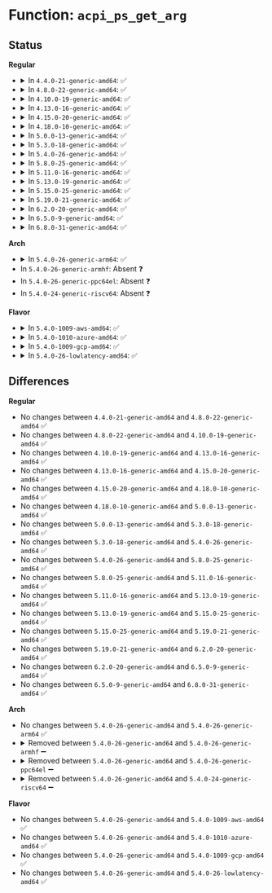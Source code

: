 # Function: <code>acpi_ps_get_arg</code>

## Status
<b>Regular</b>
<ul>
<li>
<details>
<summary>In <code>4.4.0-21-generic-amd64</code>: ✅</summary>

```c
union acpi_parse_object * acpi_ps_get_arg(union acpi_parse_object * op, u32 argn)
```

```json
{
  "name": "acpi_ps_get_arg",
  "collision_type": "Unique Global",
  "inline_type": "No",
  "funcs": [
    {
      "addr": 18446744071583703662,
      "name": "acpi_ps_get_arg",
      "external": true,
      "loc": "drivers/acpi/acpica/pstree.c:70",
      "file": "drivers/acpi/acpica/pstree.c",
      "inline": "seen, unknown",
      "caller_inline": [],
      "caller_func": [
        "drivers/acpi/acpica/dsfield.c:acpi_ds_create_buffer_field",
        "drivers/acpi/acpica/dsfield.c:acpi_ds_init_field_objects",
        "drivers/acpi/acpica/dsfield.c:acpi_ds_init_field_objects",
        "drivers/acpi/acpica/dsfield.c:acpi_ds_init_field_objects",
        "drivers/acpi/acpica/dsopcode.c:acpi_ds_eval_bank_field_operands",
        "drivers/acpi/acpica/pstree.c:acpi_ps_get_depth_next",
        "drivers/acpi/acpica/pstree.c:acpi_ps_get_depth_next",
        "drivers/acpi/acpica/pswalk.c:acpi_ps_delete_parse_tree"
      ]
    }
  ],
  "symbols": [
    {
      "addr": 18446744071583703662,
      "name": "acpi_ps_get_arg",
      "section": ".text",
      "bind": "STB_GLOBAL",
      "size": 70
    }
  ]
}
```
</details>
</li>
<li>
<details>
<summary>In <code>4.8.0-22-generic-amd64</code>: ✅</summary>

```c
union acpi_parse_object * acpi_ps_get_arg(union acpi_parse_object * op, u32 argn)
```

```json
{
  "name": "acpi_ps_get_arg",
  "collision_type": "Unique Global",
  "inline_type": "No",
  "funcs": [
    {
      "addr": 18446744071584028059,
      "name": "acpi_ps_get_arg",
      "external": true,
      "loc": "drivers/acpi/acpica/pstree.c:70",
      "file": "drivers/acpi/acpica/pstree.c",
      "inline": "seen, unknown",
      "caller_inline": [],
      "caller_func": [
        "drivers/acpi/acpica/dsfield.c:acpi_ds_init_field_objects",
        "drivers/acpi/acpica/dsfield.c:acpi_ds_init_field_objects",
        "drivers/acpi/acpica/dsfield.c:acpi_ds_init_field_objects",
        "drivers/acpi/acpica/dsfield.c:acpi_ds_create_buffer_field",
        "drivers/acpi/acpica/dsopcode.c:acpi_ds_eval_bank_field_operands",
        "drivers/acpi/acpica/pstree.c:acpi_ps_get_depth_next",
        "drivers/acpi/acpica/pstree.c:acpi_ps_get_depth_next",
        "drivers/acpi/acpica/pswalk.c:acpi_ps_delete_parse_tree"
      ]
    }
  ],
  "symbols": [
    {
      "addr": 18446744071584028059,
      "name": "acpi_ps_get_arg",
      "section": ".text",
      "bind": "STB_GLOBAL",
      "size": 70
    }
  ]
}
```
</details>
</li>
<li>
<details>
<summary>In <code>4.10.0-19-generic-amd64</code>: ✅</summary>

```c
union acpi_parse_object * acpi_ps_get_arg(union acpi_parse_object * op, u32 argn)
```

```json
{
  "name": "acpi_ps_get_arg",
  "collision_type": "Unique Global",
  "inline_type": "No",
  "funcs": [
    {
      "addr": 18446744071584169980,
      "name": "acpi_ps_get_arg",
      "external": true,
      "loc": "drivers/acpi/acpica/pstree.c:70",
      "file": "drivers/acpi/acpica/pstree.c",
      "inline": "seen, unknown",
      "caller_inline": [],
      "caller_func": [
        "drivers/acpi/acpica/dsfield.c:acpi_ds_init_field_objects",
        "drivers/acpi/acpica/dsfield.c:acpi_ds_init_field_objects",
        "drivers/acpi/acpica/dsfield.c:acpi_ds_init_field_objects",
        "drivers/acpi/acpica/dsfield.c:acpi_ds_create_buffer_field",
        "drivers/acpi/acpica/dsopcode.c:acpi_ds_eval_bank_field_operands",
        "drivers/acpi/acpica/pstree.c:acpi_ps_get_depth_next",
        "drivers/acpi/acpica/pstree.c:acpi_ps_get_depth_next",
        "drivers/acpi/acpica/pswalk.c:acpi_ps_delete_parse_tree"
      ]
    }
  ],
  "symbols": [
    {
      "addr": 18446744071584169980,
      "name": "acpi_ps_get_arg",
      "section": ".text",
      "bind": "STB_GLOBAL",
      "size": 70
    }
  ]
}
```
</details>
</li>
<li>
<details>
<summary>In <code>4.13.0-16-generic-amd64</code>: ✅</summary>

```c
union acpi_parse_object * acpi_ps_get_arg(union acpi_parse_object * op, u32 argn)
```

```json
{
  "name": "acpi_ps_get_arg",
  "collision_type": "Unique Global",
  "inline_type": "No",
  "funcs": [
    {
      "addr": 18446744071584237463,
      "name": "acpi_ps_get_arg",
      "external": true,
      "loc": "drivers/acpi/acpica/pstree.c:71",
      "file": "drivers/acpi/acpica/pstree.c",
      "inline": "seen, unknown",
      "caller_inline": [],
      "caller_func": [
        "drivers/acpi/acpica/dsfield.c:acpi_ds_init_field_objects",
        "drivers/acpi/acpica/dsfield.c:acpi_ds_init_field_objects",
        "drivers/acpi/acpica/dsfield.c:acpi_ds_init_field_objects",
        "drivers/acpi/acpica/dsfield.c:acpi_ds_create_buffer_field",
        "drivers/acpi/acpica/dsopcode.c:acpi_ds_eval_bank_field_operands",
        "drivers/acpi/acpica/pstree.c:acpi_ps_get_depth_next",
        "drivers/acpi/acpica/pstree.c:acpi_ps_get_depth_next",
        "drivers/acpi/acpica/pswalk.c:acpi_ps_delete_parse_tree"
      ]
    }
  ],
  "symbols": [
    {
      "addr": 18446744071584237463,
      "name": "acpi_ps_get_arg",
      "section": ".text",
      "bind": "STB_GLOBAL",
      "size": 70
    }
  ]
}
```
</details>
</li>
<li>
<details>
<summary>In <code>4.15.0-20-generic-amd64</code>: ✅</summary>

```c
union acpi_parse_object * acpi_ps_get_arg(union acpi_parse_object * op, u32 argn)
```

```json
{
  "name": "acpi_ps_get_arg",
  "collision_type": "Unique Global",
  "inline_type": "No",
  "funcs": [
    {
      "addr": 18446744071584588623,
      "name": "acpi_ps_get_arg",
      "external": true,
      "loc": "drivers/acpi/acpica/pstree.c:71",
      "file": "drivers/acpi/acpica/pstree.c",
      "inline": "seen, unknown",
      "caller_inline": [],
      "caller_func": [
        "drivers/acpi/acpica/dsfield.c:acpi_ds_init_field_objects",
        "drivers/acpi/acpica/dsfield.c:acpi_ds_init_field_objects",
        "drivers/acpi/acpica/dsfield.c:acpi_ds_init_field_objects",
        "drivers/acpi/acpica/dsfield.c:acpi_ds_create_buffer_field",
        "drivers/acpi/acpica/dsopcode.c:acpi_ds_eval_bank_field_operands",
        "drivers/acpi/acpica/pstree.c:acpi_ps_get_depth_next",
        "drivers/acpi/acpica/pstree.c:acpi_ps_get_depth_next",
        "drivers/acpi/acpica/pswalk.c:acpi_ps_delete_parse_tree"
      ]
    }
  ],
  "symbols": [
    {
      "addr": 18446744071584588623,
      "name": "acpi_ps_get_arg",
      "section": ".text",
      "bind": "STB_GLOBAL",
      "size": 77
    }
  ]
}
```
</details>
</li>
<li>
<details>
<summary>In <code>4.18.0-10-generic-amd64</code>: ✅</summary>

```c
union acpi_parse_object * acpi_ps_get_arg(union acpi_parse_object * op, u32 argn)
```

```json
{
  "name": "acpi_ps_get_arg",
  "collision_type": "Unique Global",
  "inline_type": "No",
  "funcs": [
    {
      "addr": 18446744071584814147,
      "name": "acpi_ps_get_arg",
      "external": true,
      "loc": "drivers/acpi/acpica/pstree.c:37",
      "file": "drivers/acpi/acpica/pstree.c",
      "inline": "seen, unknown",
      "caller_inline": [],
      "caller_func": [
        "drivers/acpi/acpica/dsfield.c:acpi_ds_init_field_objects",
        "drivers/acpi/acpica/dsfield.c:acpi_ds_init_field_objects",
        "drivers/acpi/acpica/dsfield.c:acpi_ds_init_field_objects",
        "drivers/acpi/acpica/dsfield.c:acpi_ds_create_buffer_field",
        "drivers/acpi/acpica/dsopcode.c:acpi_ds_eval_bank_field_operands",
        "drivers/acpi/acpica/pstree.c:acpi_ps_get_depth_next",
        "drivers/acpi/acpica/pstree.c:acpi_ps_get_depth_next",
        "drivers/acpi/acpica/pswalk.c:acpi_ps_delete_parse_tree"
      ]
    }
  ],
  "symbols": [
    {
      "addr": 18446744071584814147,
      "name": "acpi_ps_get_arg",
      "section": ".text",
      "bind": "STB_GLOBAL",
      "size": 77
    }
  ]
}
```
</details>
</li>
<li>
<details>
<summary>In <code>5.0.0-13-generic-amd64</code>: ✅</summary>

```c
union acpi_parse_object * acpi_ps_get_arg(union acpi_parse_object * op, u32 argn)
```

```json
{
  "name": "acpi_ps_get_arg",
  "collision_type": "Unique Global",
  "inline_type": "No",
  "funcs": [
    {
      "addr": 18446744071584916867,
      "name": "acpi_ps_get_arg",
      "external": true,
      "loc": "drivers/acpi/acpica/pstree.c:37",
      "file": "drivers/acpi/acpica/pstree.c",
      "inline": "seen, unknown",
      "caller_inline": [],
      "caller_func": [
        "drivers/acpi/acpica/dsfield.c:acpi_ds_init_field_objects",
        "drivers/acpi/acpica/dsfield.c:acpi_ds_init_field_objects",
        "drivers/acpi/acpica/dsfield.c:acpi_ds_init_field_objects",
        "drivers/acpi/acpica/dsfield.c:acpi_ds_create_buffer_field",
        "drivers/acpi/acpica/dsopcode.c:acpi_ds_eval_bank_field_operands",
        "drivers/acpi/acpica/pstree.c:acpi_ps_get_depth_next",
        "drivers/acpi/acpica/pstree.c:acpi_ps_get_depth_next",
        "drivers/acpi/acpica/pswalk.c:acpi_ps_delete_parse_tree"
      ]
    }
  ],
  "symbols": [
    {
      "addr": 18446744071584916867,
      "name": "acpi_ps_get_arg",
      "section": ".text",
      "bind": "STB_GLOBAL",
      "size": 77
    }
  ]
}
```
</details>
</li>
<li>
<details>
<summary>In <code>5.3.0-18-generic-amd64</code>: ✅</summary>

```c
union acpi_parse_object * acpi_ps_get_arg(union acpi_parse_object * op, u32 argn)
```

```json
{
  "name": "acpi_ps_get_arg",
  "collision_type": "Unique Global",
  "inline_type": "No",
  "funcs": [
    {
      "addr": 18446744071585119541,
      "name": "acpi_ps_get_arg",
      "external": true,
      "loc": "drivers/acpi/acpica/pstree.c:37",
      "file": "drivers/acpi/acpica/pstree.c",
      "inline": "seen, unknown",
      "caller_inline": [],
      "caller_func": [
        "drivers/acpi/acpica/dsfield.c:acpi_ds_init_field_objects",
        "drivers/acpi/acpica/dsfield.c:acpi_ds_init_field_objects",
        "drivers/acpi/acpica/dsfield.c:acpi_ds_init_field_objects",
        "drivers/acpi/acpica/dsfield.c:acpi_ds_create_buffer_field",
        "drivers/acpi/acpica/dsopcode.c:acpi_ds_eval_bank_field_operands",
        "drivers/acpi/acpica/pstree.c:acpi_ps_get_depth_next",
        "drivers/acpi/acpica/pstree.c:acpi_ps_get_depth_next",
        "drivers/acpi/acpica/pswalk.c:acpi_ps_delete_parse_tree"
      ]
    }
  ],
  "symbols": [
    {
      "addr": 18446744071585119541,
      "name": "acpi_ps_get_arg",
      "section": ".text",
      "bind": "STB_GLOBAL",
      "size": 77
    }
  ]
}
```
</details>
</li>
<li>
<details>
<summary>In <code>5.4.0-26-generic-amd64</code>: ✅</summary>

```c
union acpi_parse_object * acpi_ps_get_arg(union acpi_parse_object * op, u32 argn)
```

```json
{
  "name": "acpi_ps_get_arg",
  "collision_type": "Unique Global",
  "inline_type": "No",
  "funcs": [
    {
      "addr": 18446744071585255903,
      "name": "acpi_ps_get_arg",
      "external": true,
      "loc": "drivers/acpi/acpica/pstree.c:37",
      "file": "drivers/acpi/acpica/pstree.c",
      "inline": "seen, unknown",
      "caller_inline": [],
      "caller_func": [
        "drivers/acpi/acpica/dsfield.c:acpi_ds_init_field_objects",
        "drivers/acpi/acpica/dsfield.c:acpi_ds_init_field_objects",
        "drivers/acpi/acpica/dsfield.c:acpi_ds_init_field_objects",
        "drivers/acpi/acpica/dsfield.c:acpi_ds_create_buffer_field",
        "drivers/acpi/acpica/dsopcode.c:acpi_ds_eval_bank_field_operands",
        "drivers/acpi/acpica/pstree.c:acpi_ps_get_depth_next",
        "drivers/acpi/acpica/pstree.c:acpi_ps_get_depth_next",
        "drivers/acpi/acpica/pswalk.c:acpi_ps_delete_parse_tree"
      ]
    }
  ],
  "symbols": [
    {
      "addr": 18446744071585255903,
      "name": "acpi_ps_get_arg",
      "section": ".text",
      "bind": "STB_GLOBAL",
      "size": 77
    }
  ]
}
```
</details>
</li>
<li>
<details>
<summary>In <code>5.8.0-25-generic-amd64</code>: ✅</summary>

```c
union acpi_parse_object * acpi_ps_get_arg(union acpi_parse_object * op, u32 argn)
```

```json
{
  "name": "acpi_ps_get_arg",
  "collision_type": "Unique Global",
  "inline_type": "No",
  "funcs": [
    {
      "addr": 18446744071585961832,
      "name": "acpi_ps_get_arg",
      "external": true,
      "loc": "drivers/acpi/acpica/pstree.c:37",
      "file": "drivers/acpi/acpica/pstree.c",
      "inline": "seen, unknown",
      "caller_inline": [],
      "caller_func": [
        "drivers/acpi/acpica/dsfield.c:acpi_ds_init_field_objects",
        "drivers/acpi/acpica/dsfield.c:acpi_ds_init_field_objects",
        "drivers/acpi/acpica/dsfield.c:acpi_ds_init_field_objects",
        "drivers/acpi/acpica/dsfield.c:acpi_ds_create_buffer_field",
        "drivers/acpi/acpica/dsopcode.c:acpi_ds_eval_bank_field_operands",
        "drivers/acpi/acpica/pstree.c:acpi_ps_get_depth_next",
        "drivers/acpi/acpica/pstree.c:acpi_ps_get_depth_next",
        "drivers/acpi/acpica/pswalk.c:acpi_ps_delete_parse_tree"
      ]
    }
  ],
  "symbols": [
    {
      "addr": 18446744071585961832,
      "name": "acpi_ps_get_arg",
      "section": ".text",
      "bind": "STB_GLOBAL",
      "size": 77
    }
  ]
}
```
</details>
</li>
<li>
<details>
<summary>In <code>5.11.0-16-generic-amd64</code>: ✅</summary>

```c
union acpi_parse_object * acpi_ps_get_arg(union acpi_parse_object * op, u32 argn)
```

```json
{
  "name": "acpi_ps_get_arg",
  "collision_type": "Unique Global",
  "inline_type": "No",
  "funcs": [
    {
      "addr": 18446744071586084750,
      "name": "acpi_ps_get_arg",
      "external": true,
      "loc": "drivers/acpi/acpica/pstree.c:37",
      "file": "drivers/acpi/acpica/pstree.c",
      "inline": "seen, unknown",
      "caller_inline": [],
      "caller_func": [
        "drivers/acpi/acpica/dsfield.c:acpi_ds_init_field_objects",
        "drivers/acpi/acpica/dsfield.c:acpi_ds_init_field_objects",
        "drivers/acpi/acpica/dsfield.c:acpi_ds_init_field_objects",
        "drivers/acpi/acpica/dsfield.c:acpi_ds_create_buffer_field",
        "drivers/acpi/acpica/dsopcode.c:acpi_ds_eval_bank_field_operands",
        "drivers/acpi/acpica/pstree.c:acpi_ps_get_depth_next",
        "drivers/acpi/acpica/pstree.c:acpi_ps_get_depth_next",
        "drivers/acpi/acpica/pswalk.c:acpi_ps_delete_parse_tree"
      ]
    }
  ],
  "symbols": [
    {
      "addr": 18446744071586084750,
      "name": "acpi_ps_get_arg",
      "section": ".text",
      "bind": "STB_GLOBAL",
      "size": 77
    }
  ]
}
```
</details>
</li>
<li>
<details>
<summary>In <code>5.13.0-19-generic-amd64</code>: ✅</summary>

```c
union acpi_parse_object * acpi_ps_get_arg(union acpi_parse_object * op, u32 argn)
```

```json
{
  "name": "acpi_ps_get_arg",
  "collision_type": "Unique Global",
  "inline_type": "No",
  "funcs": [
    {
      "addr": 18446744071585961553,
      "name": "acpi_ps_get_arg",
      "external": true,
      "loc": "drivers/acpi/acpica/pstree.c:37",
      "file": "drivers/acpi/acpica/pstree.c",
      "inline": "seen, unknown",
      "caller_inline": [],
      "caller_func": [
        "drivers/acpi/acpica/dsfield.c:acpi_ds_init_field_objects",
        "drivers/acpi/acpica/dsfield.c:acpi_ds_init_field_objects",
        "drivers/acpi/acpica/dsfield.c:acpi_ds_init_field_objects",
        "drivers/acpi/acpica/dsfield.c:acpi_ds_create_buffer_field",
        "drivers/acpi/acpica/dsopcode.c:acpi_ds_eval_bank_field_operands",
        "drivers/acpi/acpica/pstree.c:acpi_ps_get_depth_next",
        "drivers/acpi/acpica/pstree.c:acpi_ps_get_depth_next",
        "drivers/acpi/acpica/pswalk.c:acpi_ps_delete_parse_tree"
      ]
    }
  ],
  "symbols": [
    {
      "addr": 18446744071585961553,
      "name": "acpi_ps_get_arg",
      "section": ".text",
      "bind": "STB_GLOBAL",
      "size": 77
    }
  ]
}
```
</details>
</li>
<li>
<details>
<summary>In <code>5.15.0-25-generic-amd64</code>: ✅</summary>

```c
union acpi_parse_object * acpi_ps_get_arg(union acpi_parse_object * op, u32 argn)
```

```json
{
  "name": "acpi_ps_get_arg",
  "collision_type": "Unique Global",
  "inline_type": "No",
  "funcs": [
    {
      "addr": 18446744071586449907,
      "name": "acpi_ps_get_arg",
      "external": true,
      "loc": "drivers/acpi/acpica/pstree.c:37",
      "file": "drivers/acpi/acpica/pstree.c",
      "inline": "seen, unknown",
      "caller_inline": [],
      "caller_func": [
        "drivers/acpi/acpica/dsfield.c:acpi_ds_init_field_objects",
        "drivers/acpi/acpica/dsfield.c:acpi_ds_init_field_objects",
        "drivers/acpi/acpica/dsfield.c:acpi_ds_init_field_objects",
        "drivers/acpi/acpica/dsfield.c:acpi_ds_create_buffer_field",
        "drivers/acpi/acpica/dsopcode.c:acpi_ds_eval_bank_field_operands",
        "drivers/acpi/acpica/pstree.c:acpi_ps_get_depth_next",
        "drivers/acpi/acpica/pstree.c:acpi_ps_get_depth_next",
        "drivers/acpi/acpica/pswalk.c:acpi_ps_delete_parse_tree"
      ]
    }
  ],
  "symbols": [
    {
      "addr": 18446744071586449907,
      "name": "acpi_ps_get_arg",
      "section": ".text",
      "bind": "STB_GLOBAL",
      "size": 77
    }
  ]
}
```
</details>
</li>
<li>
<details>
<summary>In <code>5.19.0-21-generic-amd64</code>: ✅</summary>

```c
union acpi_parse_object * acpi_ps_get_arg(union acpi_parse_object * op, u32 argn)
```

```json
{
  "name": "acpi_ps_get_arg",
  "collision_type": "Unique Global",
  "inline_type": "No",
  "funcs": [
    {
      "addr": 18446744071587701603,
      "name": "acpi_ps_get_arg",
      "external": true,
      "loc": "drivers/acpi/acpica/pstree.c:37",
      "file": "drivers/acpi/acpica/pstree.c",
      "inline": "seen, unknown",
      "caller_inline": [],
      "caller_func": [
        "drivers/acpi/acpica/dsfield.c:acpi_ds_init_field_objects",
        "drivers/acpi/acpica/dsfield.c:acpi_ds_init_field_objects",
        "drivers/acpi/acpica/dsfield.c:acpi_ds_init_field_objects",
        "drivers/acpi/acpica/dsfield.c:acpi_ds_create_buffer_field",
        "drivers/acpi/acpica/dsopcode.c:acpi_ds_eval_bank_field_operands",
        "drivers/acpi/acpica/pstree.c:acpi_ps_get_depth_next",
        "drivers/acpi/acpica/pstree.c:acpi_ps_get_depth_next",
        "drivers/acpi/acpica/pswalk.c:acpi_ps_delete_parse_tree"
      ]
    }
  ],
  "symbols": [
    {
      "addr": 18446744071587701603,
      "name": "acpi_ps_get_arg",
      "section": ".text",
      "bind": "STB_GLOBAL",
      "size": 87
    }
  ]
}
```
</details>
</li>
<li>
<details>
<summary>In <code>6.2.0-20-generic-amd64</code>: ✅</summary>

```c
union acpi_parse_object * acpi_ps_get_arg(union acpi_parse_object * op, u32 argn)
```

```json
{
  "name": "acpi_ps_get_arg",
  "collision_type": "Unique Global",
  "inline_type": "No",
  "funcs": [
    {
      "addr": 18446744071589015712,
      "name": "acpi_ps_get_arg",
      "external": true,
      "loc": "drivers/acpi/acpica/pstree.c:37",
      "file": "drivers/acpi/acpica/pstree.c",
      "inline": "seen, unknown",
      "caller_inline": [],
      "caller_func": [
        "drivers/acpi/acpica/dsfield.c:acpi_ds_init_field_objects",
        "drivers/acpi/acpica/dsfield.c:acpi_ds_init_field_objects",
        "drivers/acpi/acpica/dsfield.c:acpi_ds_init_field_objects",
        "drivers/acpi/acpica/dsfield.c:acpi_ds_create_buffer_field",
        "drivers/acpi/acpica/dsfield.c:acpi_ds_create_buffer_field",
        "drivers/acpi/acpica/dsopcode.c:acpi_ds_eval_bank_field_operands",
        "drivers/acpi/acpica/pstree.c:acpi_ps_get_depth_next",
        "drivers/acpi/acpica/pstree.c:acpi_ps_get_depth_next",
        "drivers/acpi/acpica/pswalk.c:acpi_ps_delete_parse_tree"
      ]
    }
  ],
  "symbols": [
    {
      "addr": 18446744071589015712,
      "name": "acpi_ps_get_arg",
      "section": ".text",
      "bind": "STB_GLOBAL",
      "size": 101
    }
  ]
}
```
</details>
</li>
<li>
<details>
<summary>In <code>6.5.0-9-generic-amd64</code>: ✅</summary>

```c
union acpi_parse_object * acpi_ps_get_arg(union acpi_parse_object * op, u32 argn)
```

```json
{
  "name": "acpi_ps_get_arg",
  "collision_type": "Unique Global",
  "inline_type": "No",
  "funcs": [
    {
      "addr": 18446744071589306272,
      "name": "acpi_ps_get_arg",
      "external": true,
      "loc": "drivers/acpi/acpica/pstree.c:37",
      "file": "drivers/acpi/acpica/pstree.c",
      "inline": "seen, unknown",
      "caller_inline": [],
      "caller_func": [
        "drivers/acpi/acpica/dsfield.c:acpi_ds_init_field_objects",
        "drivers/acpi/acpica/dsfield.c:acpi_ds_init_field_objects",
        "drivers/acpi/acpica/dsfield.c:acpi_ds_init_field_objects",
        "drivers/acpi/acpica/dsfield.c:acpi_ds_create_buffer_field",
        "drivers/acpi/acpica/dsfield.c:acpi_ds_create_buffer_field",
        "drivers/acpi/acpica/dsopcode.c:acpi_ds_eval_bank_field_operands",
        "drivers/acpi/acpica/pstree.c:acpi_ps_get_depth_next",
        "drivers/acpi/acpica/pstree.c:acpi_ps_get_depth_next",
        "drivers/acpi/acpica/pswalk.c:acpi_ps_delete_parse_tree"
      ]
    }
  ],
  "symbols": [
    {
      "addr": 18446744071589306272,
      "name": "acpi_ps_get_arg",
      "section": ".text",
      "bind": "STB_GLOBAL",
      "size": 101
    }
  ]
}
```
</details>
</li>
<li>
<details>
<summary>In <code>6.8.0-31-generic-amd64</code>: ✅</summary>

```c
union acpi_parse_object * acpi_ps_get_arg(union acpi_parse_object * op, u32 argn)
```

```json
{
  "name": "acpi_ps_get_arg",
  "collision_type": "Unique Global",
  "inline_type": "No",
  "funcs": [
    {
      "addr": 18446744071589613040,
      "name": "acpi_ps_get_arg",
      "external": true,
      "loc": "drivers/acpi/acpica/pstree.c:37",
      "file": "drivers/acpi/acpica/pstree.c",
      "inline": "seen, unknown",
      "caller_inline": [],
      "caller_func": [
        "drivers/acpi/acpica/dsfield.c:acpi_ds_init_field_objects",
        "drivers/acpi/acpica/dsfield.c:acpi_ds_init_field_objects",
        "drivers/acpi/acpica/dsfield.c:acpi_ds_init_field_objects",
        "drivers/acpi/acpica/dsfield.c:acpi_ds_create_buffer_field",
        "drivers/acpi/acpica/dsfield.c:acpi_ds_create_buffer_field",
        "drivers/acpi/acpica/dsopcode.c:acpi_ds_eval_bank_field_operands",
        "drivers/acpi/acpica/pstree.c:acpi_ps_get_depth_next",
        "drivers/acpi/acpica/pstree.c:acpi_ps_get_depth_next",
        "drivers/acpi/acpica/pswalk.c:acpi_ps_delete_parse_tree"
      ]
    }
  ],
  "symbols": [
    {
      "addr": 18446744071589613040,
      "name": "acpi_ps_get_arg",
      "section": ".text",
      "bind": "STB_GLOBAL",
      "size": 101
    }
  ]
}
```
</details>
</li>
</ul>
<b>Arch</b>
<ul>
<li>
<details>
<summary>In <code>5.4.0-26-generic-arm64</code>: ✅</summary>

```c
union acpi_parse_object * acpi_ps_get_arg(union acpi_parse_object * op, u32 argn)
```

```json
{
  "name": "acpi_ps_get_arg",
  "collision_type": "Unique Global",
  "inline_type": "No",
  "funcs": [
    {
      "addr": 18446603336497576796,
      "name": "acpi_ps_get_arg",
      "external": true,
      "loc": "drivers/acpi/acpica/pstree.c:37",
      "file": "drivers/acpi/acpica/pstree.c",
      "inline": "seen, unknown",
      "caller_inline": [],
      "caller_func": [
        "drivers/acpi/acpica/dsfield.c:acpi_ds_init_field_objects",
        "drivers/acpi/acpica/dsfield.c:acpi_ds_init_field_objects",
        "drivers/acpi/acpica/dsfield.c:acpi_ds_init_field_objects",
        "drivers/acpi/acpica/dsfield.c:acpi_ds_create_buffer_field",
        "drivers/acpi/acpica/dsopcode.c:acpi_ds_eval_bank_field_operands",
        "drivers/acpi/acpica/pstree.c:acpi_ps_get_depth_next",
        "drivers/acpi/acpica/pstree.c:acpi_ps_get_depth_next",
        "drivers/acpi/acpica/pswalk.c:acpi_ps_delete_parse_tree"
      ]
    }
  ],
  "symbols": [
    {
      "addr": 18446603336497576796,
      "name": "acpi_ps_get_arg",
      "section": ".text",
      "bind": "STB_GLOBAL",
      "size": 104
    }
  ]
}
```
</details>
</li>
<li>
In <code>5.4.0-26-generic-armhf</code>: Absent ❓
</li>
<li>
In <code>5.4.0-26-generic-ppc64el</code>: Absent ❓
</li>
<li>
In <code>5.4.0-24-generic-riscv64</code>: Absent ❓
</li>
</ul>
<b>Flavor</b>
<ul>
<li>
<details>
<summary>In <code>5.4.0-1009-aws-amd64</code>: ✅</summary>

```c
union acpi_parse_object * acpi_ps_get_arg(union acpi_parse_object * op, u32 argn)
```

```json
{
  "name": "acpi_ps_get_arg",
  "collision_type": "Unique Global",
  "inline_type": "No",
  "funcs": [
    {
      "addr": 18446744071585108032,
      "name": "acpi_ps_get_arg",
      "external": true,
      "loc": "drivers/acpi/acpica/pstree.c:37",
      "file": "drivers/acpi/acpica/pstree.c",
      "inline": "seen, unknown",
      "caller_inline": [],
      "caller_func": [
        "drivers/acpi/acpica/dsfield.c:acpi_ds_init_field_objects",
        "drivers/acpi/acpica/dsfield.c:acpi_ds_init_field_objects",
        "drivers/acpi/acpica/dsfield.c:acpi_ds_init_field_objects",
        "drivers/acpi/acpica/dsfield.c:acpi_ds_create_buffer_field",
        "drivers/acpi/acpica/dsopcode.c:acpi_ds_eval_bank_field_operands",
        "drivers/acpi/acpica/pstree.c:acpi_ps_get_depth_next",
        "drivers/acpi/acpica/pstree.c:acpi_ps_get_depth_next",
        "drivers/acpi/acpica/pswalk.c:acpi_ps_delete_parse_tree"
      ]
    }
  ],
  "symbols": [
    {
      "addr": 18446744071585108032,
      "name": "acpi_ps_get_arg",
      "section": ".text",
      "bind": "STB_GLOBAL",
      "size": 70
    }
  ]
}
```
</details>
</li>
<li>
<details>
<summary>In <code>5.4.0-1010-azure-amd64</code>: ✅</summary>

```c
union acpi_parse_object * acpi_ps_get_arg(union acpi_parse_object * op, u32 argn)
```

```json
{
  "name": "acpi_ps_get_arg",
  "collision_type": "Unique Global",
  "inline_type": "No",
  "funcs": [
    {
      "addr": 18446744071585023359,
      "name": "acpi_ps_get_arg",
      "external": true,
      "loc": "drivers/acpi/acpica/pstree.c:37",
      "file": "drivers/acpi/acpica/pstree.c",
      "inline": "seen, unknown",
      "caller_inline": [],
      "caller_func": [
        "drivers/acpi/acpica/dsfield.c:acpi_ds_init_field_objects",
        "drivers/acpi/acpica/dsfield.c:acpi_ds_init_field_objects",
        "drivers/acpi/acpica/dsfield.c:acpi_ds_init_field_objects",
        "drivers/acpi/acpica/dsfield.c:acpi_ds_create_buffer_field",
        "drivers/acpi/acpica/dsopcode.c:acpi_ds_eval_bank_field_operands",
        "drivers/acpi/acpica/pstree.c:acpi_ps_get_depth_next",
        "drivers/acpi/acpica/pstree.c:acpi_ps_get_depth_next",
        "drivers/acpi/acpica/pswalk.c:acpi_ps_delete_parse_tree"
      ]
    }
  ],
  "symbols": [
    {
      "addr": 18446744071585023359,
      "name": "acpi_ps_get_arg",
      "section": ".text",
      "bind": "STB_GLOBAL",
      "size": 70
    }
  ]
}
```
</details>
</li>
<li>
<details>
<summary>In <code>5.4.0-1009-gcp-amd64</code>: ✅</summary>

```c
union acpi_parse_object * acpi_ps_get_arg(union acpi_parse_object * op, u32 argn)
```

```json
{
  "name": "acpi_ps_get_arg",
  "collision_type": "Unique Global",
  "inline_type": "No",
  "funcs": [
    {
      "addr": 18446744071585207487,
      "name": "acpi_ps_get_arg",
      "external": true,
      "loc": "drivers/acpi/acpica/pstree.c:37",
      "file": "drivers/acpi/acpica/pstree.c",
      "inline": "seen, unknown",
      "caller_inline": [],
      "caller_func": [
        "drivers/acpi/acpica/dsfield.c:acpi_ds_init_field_objects",
        "drivers/acpi/acpica/dsfield.c:acpi_ds_init_field_objects",
        "drivers/acpi/acpica/dsfield.c:acpi_ds_init_field_objects",
        "drivers/acpi/acpica/dsfield.c:acpi_ds_create_buffer_field",
        "drivers/acpi/acpica/dsopcode.c:acpi_ds_eval_bank_field_operands",
        "drivers/acpi/acpica/pstree.c:acpi_ps_get_depth_next",
        "drivers/acpi/acpica/pstree.c:acpi_ps_get_depth_next",
        "drivers/acpi/acpica/pswalk.c:acpi_ps_delete_parse_tree"
      ]
    }
  ],
  "symbols": [
    {
      "addr": 18446744071585207487,
      "name": "acpi_ps_get_arg",
      "section": ".text",
      "bind": "STB_GLOBAL",
      "size": 77
    }
  ]
}
```
</details>
</li>
<li>
<details>
<summary>In <code>5.4.0-26-lowlatency-amd64</code>: ✅</summary>

```c
union acpi_parse_object * acpi_ps_get_arg(union acpi_parse_object * op, u32 argn)
```

```json
{
  "name": "acpi_ps_get_arg",
  "collision_type": "Unique Global",
  "inline_type": "No",
  "funcs": [
    {
      "addr": 18446744071585313647,
      "name": "acpi_ps_get_arg",
      "external": true,
      "loc": "drivers/acpi/acpica/pstree.c:37",
      "file": "drivers/acpi/acpica/pstree.c",
      "inline": "seen, unknown",
      "caller_inline": [],
      "caller_func": [
        "drivers/acpi/acpica/dsfield.c:acpi_ds_init_field_objects",
        "drivers/acpi/acpica/dsfield.c:acpi_ds_init_field_objects",
        "drivers/acpi/acpica/dsfield.c:acpi_ds_init_field_objects",
        "drivers/acpi/acpica/dsfield.c:acpi_ds_create_buffer_field",
        "drivers/acpi/acpica/dsopcode.c:acpi_ds_eval_bank_field_operands",
        "drivers/acpi/acpica/pstree.c:acpi_ps_get_depth_next",
        "drivers/acpi/acpica/pstree.c:acpi_ps_get_depth_next",
        "drivers/acpi/acpica/pswalk.c:acpi_ps_delete_parse_tree"
      ]
    }
  ],
  "symbols": [
    {
      "addr": 18446744071585313647,
      "name": "acpi_ps_get_arg",
      "section": ".text",
      "bind": "STB_GLOBAL",
      "size": 77
    }
  ]
}
```
</details>
</li>
</ul>

## Differences
<b>Regular</b>
<ul>
<li>
No changes between <code>4.4.0-21-generic-amd64</code> and <code>4.8.0-22-generic-amd64</code> ✅
</li>
<li>
No changes between <code>4.8.0-22-generic-amd64</code> and <code>4.10.0-19-generic-amd64</code> ✅
</li>
<li>
No changes between <code>4.10.0-19-generic-amd64</code> and <code>4.13.0-16-generic-amd64</code> ✅
</li>
<li>
No changes between <code>4.13.0-16-generic-amd64</code> and <code>4.15.0-20-generic-amd64</code> ✅
</li>
<li>
No changes between <code>4.15.0-20-generic-amd64</code> and <code>4.18.0-10-generic-amd64</code> ✅
</li>
<li>
No changes between <code>4.18.0-10-generic-amd64</code> and <code>5.0.0-13-generic-amd64</code> ✅
</li>
<li>
No changes between <code>5.0.0-13-generic-amd64</code> and <code>5.3.0-18-generic-amd64</code> ✅
</li>
<li>
No changes between <code>5.3.0-18-generic-amd64</code> and <code>5.4.0-26-generic-amd64</code> ✅
</li>
<li>
No changes between <code>5.4.0-26-generic-amd64</code> and <code>5.8.0-25-generic-amd64</code> ✅
</li>
<li>
No changes between <code>5.8.0-25-generic-amd64</code> and <code>5.11.0-16-generic-amd64</code> ✅
</li>
<li>
No changes between <code>5.11.0-16-generic-amd64</code> and <code>5.13.0-19-generic-amd64</code> ✅
</li>
<li>
No changes between <code>5.13.0-19-generic-amd64</code> and <code>5.15.0-25-generic-amd64</code> ✅
</li>
<li>
No changes between <code>5.15.0-25-generic-amd64</code> and <code>5.19.0-21-generic-amd64</code> ✅
</li>
<li>
No changes between <code>5.19.0-21-generic-amd64</code> and <code>6.2.0-20-generic-amd64</code> ✅
</li>
<li>
No changes between <code>6.2.0-20-generic-amd64</code> and <code>6.5.0-9-generic-amd64</code> ✅
</li>
<li>
No changes between <code>6.5.0-9-generic-amd64</code> and <code>6.8.0-31-generic-amd64</code> ✅
</li>
</ul>
<b>Arch</b>
<ul>
<li>
No changes between <code>5.4.0-26-generic-amd64</code> and <code>5.4.0-26-generic-arm64</code> ✅
</li>
<li>
<details>
<summary>Removed between <code>5.4.0-26-generic-amd64</code> and <code>5.4.0-26-generic-armhf</code> ➖</summary>

```c
union acpi_parse_object * acpi_ps_get_arg(union acpi_parse_object * op, u32 argn)
```
</details>
</li>
<li>
<details>
<summary>Removed between <code>5.4.0-26-generic-amd64</code> and <code>5.4.0-26-generic-ppc64el</code> ➖</summary>

```c
union acpi_parse_object * acpi_ps_get_arg(union acpi_parse_object * op, u32 argn)
```
</details>
</li>
<li>
<details>
<summary>Removed between <code>5.4.0-26-generic-amd64</code> and <code>5.4.0-24-generic-riscv64</code> ➖</summary>

```c
union acpi_parse_object * acpi_ps_get_arg(union acpi_parse_object * op, u32 argn)
```
</details>
</li>
</ul>
<b>Flavor</b>
<ul>
<li>
No changes between <code>5.4.0-26-generic-amd64</code> and <code>5.4.0-1009-aws-amd64</code> ✅
</li>
<li>
No changes between <code>5.4.0-26-generic-amd64</code> and <code>5.4.0-1010-azure-amd64</code> ✅
</li>
<li>
No changes between <code>5.4.0-26-generic-amd64</code> and <code>5.4.0-1009-gcp-amd64</code> ✅
</li>
<li>
No changes between <code>5.4.0-26-generic-amd64</code> and <code>5.4.0-26-lowlatency-amd64</code> ✅
</li>
</ul>
